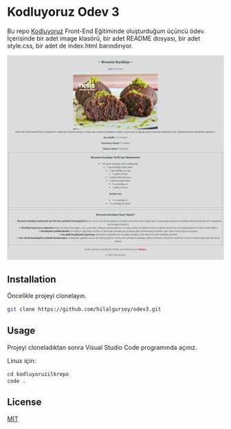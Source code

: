 # Kodluyoruz Odev 3
Bu repo [Kodluyoruz]("https://kodluyoruz.org") Front-End Eğitiminde oluşturduğum üçüncü ödev. İçerisinde bir adet image klasörü, bir adet README dosyası, bir adet style.css, bir adet de index.html barındırıyor.

![odev gorsel](https://github.com/hilalgursoy/odev3/blob/master/image/odev3.jpg)

## Installation
Öncelikle projeyi clonelayın.
```bash
git clone https://github.com/hilalgursoy/odev3.git
```

## Usage

Projeyi cloneladıktan sonra Visual Studio Code programında açınız.

Linux için:
```linux
cd kodluyoruzilkrepo 
code .
```

## License

[MIT](https://choosealicense.com/licenses/mit/)